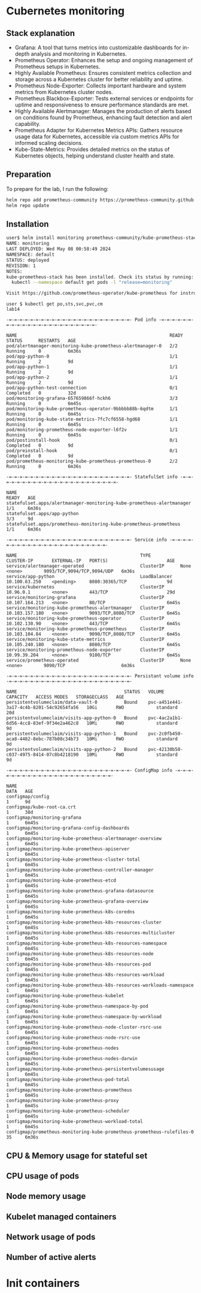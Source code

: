# Cubernetes monitoring

## Stack explanation
- Grafana: A tool that turns metrics into customizable dashboards for in-depth
analysis and monitoring in Kubernetes.
- Prometheus Operator: Enhances the setup and ongoing management of Prometheus
setups in Kubernetes.
- Highly Available Prometheus: Ensures consistent metrics collection and
storage across a Kubernetes cluster for better reliability and uptime.
- Prometheus Node-Exporter: Collects important hardware and system metrics from
Kubernetes cluster nodes.
- Prometheus Blackbox-Exporter: Tests external services or endpoints for uptime
and responsiveness to ensure performance standards are met.
- Highly Available Alertmanager: Manages the production of alerts based on
conditions found by Prometheus, enhancing fault detection and alert capability.
- Prometheus Adapter for Kubernetes Metrics APIs: Gathers resource usage data
for Kubernetes, accessible via custom metrics APIs for informed scaling
decisions.
- Kube-State-Metrics: Provides detailed metrics on the status of Kubernetes
objects, helping understand cluster health and state.

## Preparation
To prepare for the lab, I run the following:

```sh
helm repo add prometheus-community https://prometheus-community.github.io/helm-charts
helm repo update
```

## Installation

```sh
user$ helm install monitoring prometheus-community/kube-prometheus-stack                                                                                                                                        lab14
NAME: monitoring
LAST DEPLOYED: Wed May 08 00:58:49 2024
NAMESPACE: default
STATUS: deployed
REVISION: 1
NOTES:
kube-prometheus-stack has been installed. Check its status by running:
  kubectl --namespace default get pods -l "release=monitoring"

Visit https://github.com/prometheus-operator/kube-prometheus for instructions on how to create & configure Alertmanager and Prometheus instances using the Operator.
```


```
user $ kubectl get po,sts,svc,pvc,cm                                                                                                                                                                             lab14

-=-=-=-=-=-=-=-=-=-=-=-=-=-=-=-=-=-=-=-=-=-=-=- Pod info -=-=-=-=-=-=-=-=-=-=-=-=-=-=-=-=-=-=-=-=-=-=-=-

NAME                                                         READY   STATUS      RESTARTS   AGE
pod/alertmanager-monitoring-kube-prometheus-alertmanager-0   2/2     Running     0          6m36s
pod/app-python-0                                             1/1     Running     2          9d
pod/app-python-1                                             1/1     Running     2          9d
pod/app-python-2                                             1/1     Running     2          9d
pod/app-python-test-connection                               0/1     Completed   0          32d
pod/monitoring-grafana-657659866f-hckh6                      3/3     Running     0          6m45s
pod/monitoring-kube-prometheus-operator-9bbbbb88b-6qdtm      1/1     Running     0          6m45s
pod/monitoring-kube-state-metrics-7fc7cf6558-hgd68           1/1     Running     0          6m45s
pod/monitoring-prometheus-node-exporter-l6f2v                1/1     Running     0          6m45s
pod/postinstall-hook                                         0/1     Completed   0          9d
pod/preinstall-hook                                          0/1     Completed   0          9d
pod/prometheus-monitoring-kube-prometheus-prometheus-0       2/2     Running     0          6m36s

-=-=-=-=-=-=-=-=-=-=-=-=-=-=-=-=-=-=-=-=-=-=-=- StatefulSet info -=-=-=-=-=-=-=-=-=-=-=-=-=-=-=-=-=-=-=-=-=-=-=-

NAME                                                                    READY   AGE
statefulset.apps/alertmanager-monitoring-kube-prometheus-alertmanager   1/1     6m36s
statefulset.apps/app-python                                             3/3     9d
statefulset.apps/prometheus-monitoring-kube-prometheus-prometheus       1/1     6m36s

-=-=-=-=-=-=-=-=-=-=-=-=-=-=-=-=-=-=-=-=-=-=-=- Service info -=-=-=-=-=-=-=-=-=-=-=-=-=-=-=-=-=-=-=-=-=-=-=-

NAME                                              TYPE           CLUSTER-IP       EXTERNAL-IP   PORT(S)                      AGE
service/alertmanager-operated                     ClusterIP      None             <none>        9093/TCP,9094/TCP,9094/UDP   6m36s
service/app-python                                LoadBalancer   10.100.63.250    <pending>     8080:30365/TCP               9d
service/kubernetes                                ClusterIP      10.96.0.1        <none>        443/TCP                      29d
service/monitoring-grafana                        ClusterIP      10.107.164.213   <none>        80/TCP                       6m45s
service/monitoring-kube-prometheus-alertmanager   ClusterIP      10.103.157.180   <none>        9093/TCP,8080/TCP            6m45s
service/monitoring-kube-prometheus-operator       ClusterIP      10.102.130.90    <none>        443/TCP                      6m45s
service/monitoring-kube-prometheus-prometheus     ClusterIP      10.103.104.84    <none>        9090/TCP,8080/TCP            6m45s
service/monitoring-kube-state-metrics             ClusterIP      10.105.240.180   <none>        8080/TCP                     6m45s
service/monitoring-prometheus-node-exporter       ClusterIP      10.99.39.204     <none>        9100/TCP                     6m45s
service/prometheus-operated                       ClusterIP      None             <none>        9090/TCP                     6m36s

-=-=-=-=-=-=-=-=-=-=-=-=-=-=-=-=-=-=-=-=-=-=-=- Persistant volume info -=-=-=-=-=-=-=-=-=-=-=-=-=-=-=-=-=-=-=-=-=-=-=-

NAME                                        STATUS   VOLUME                                     CAPACITY   ACCESS MODES   STORAGECLASS   AGE
persistentvolumeclaim/data-vault-0          Bound    pvc-a451e441-3a17-4c4b-8201-54c92654fa56   10Gi       RWO            standard       20d
persistentvolumeclaim/visits-app-python-0   Bound    pvc-4ac2a1b1-6d56-4cc8-83ef-9f34e2a462c8   10Mi       RWO            standard       9d
persistentvolumeclaim/visits-app-python-1   Bound    pvc-2c0fb450-aca8-4482-8ebc-787b08c34b73   10Mi       RWO            standard       9d
persistentvolumeclaim/visits-app-python-2   Bound    pvc-42130b50-c037-4975-8414-07c8b4218190   10Mi       RWO            standard       9d

-=-=-=-=-=-=-=-=-=-=-=-=-=-=-=-=-=-=-=-=-=-=-=- ConfigMap info -=-=-=-=-=-=-=-=-=-=-=-=-=-=-=-=-=-=-=-=-=-=-=-

NAME                                                                     DATA   AGE
configmap/config                                                         1      9d
configmap/kube-root-ca.crt                                               1      38d
configmap/monitoring-grafana                                             1      6m45s
configmap/monitoring-grafana-config-dashboards                           1      6m45s
configmap/monitoring-kube-prometheus-alertmanager-overview               1      6m45s
configmap/monitoring-kube-prometheus-apiserver                           1      6m45s
configmap/monitoring-kube-prometheus-cluster-total                       1      6m45s
configmap/monitoring-kube-prometheus-controller-manager                  1      6m45s
configmap/monitoring-kube-prometheus-etcd                                1      6m45s
configmap/monitoring-kube-prometheus-grafana-datasource                  1      6m45s
configmap/monitoring-kube-prometheus-grafana-overview                    1      6m45s
configmap/monitoring-kube-prometheus-k8s-coredns                         1      6m45s
configmap/monitoring-kube-prometheus-k8s-resources-cluster               1      6m45s
configmap/monitoring-kube-prometheus-k8s-resources-multicluster          1      6m45s
configmap/monitoring-kube-prometheus-k8s-resources-namespace             1      6m45s
configmap/monitoring-kube-prometheus-k8s-resources-node                  1      6m45s
configmap/monitoring-kube-prometheus-k8s-resources-pod                   1      6m45s
configmap/monitoring-kube-prometheus-k8s-resources-workload              1      6m45s
configmap/monitoring-kube-prometheus-k8s-resources-workloads-namespace   1      6m45s
configmap/monitoring-kube-prometheus-kubelet                             1      6m45s
configmap/monitoring-kube-prometheus-namespace-by-pod                    1      6m45s
configmap/monitoring-kube-prometheus-namespace-by-workload               1      6m45s
configmap/monitoring-kube-prometheus-node-cluster-rsrc-use               1      6m45s
configmap/monitoring-kube-prometheus-node-rsrc-use                       1      6m45s
configmap/monitoring-kube-prometheus-nodes                               1      6m45s
configmap/monitoring-kube-prometheus-nodes-darwin                        1      6m45s
configmap/monitoring-kube-prometheus-persistentvolumesusage              1      6m45s
configmap/monitoring-kube-prometheus-pod-total                           1      6m45s
configmap/monitoring-kube-prometheus-prometheus                          1      6m45s
configmap/monitoring-kube-prometheus-proxy                               1      6m45s
configmap/monitoring-kube-prometheus-scheduler                           1      6m45s
configmap/monitoring-kube-prometheus-workload-total                      1      6m45s
configmap/prometheus-monitoring-kube-prometheus-prometheus-rulefiles-0   35     6m36s
```

## CPU & Memory usage for stateful set
[](./screenshots/cpu_memory_sts.png)

## CPU usage of pods
[](./screenshots/pods_cpu_usage.png)

## Node memory usage
[](./screenshots/node_memory_usage.png)

## Kubelet managed containers
[](./screenshots/kubelet_managed_containers.png)

## Network usage of pods
[](./screenshots/pods_network_usage.png)

## Number of active alerts
[](./screenshots/active_alerts.png)

# Init containers
[](./screenshots/init_container.png)
